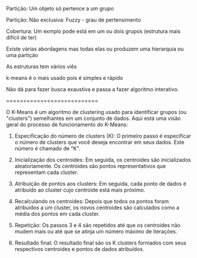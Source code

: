 Partição: Um objeto só pertence a um grupo

  Partição: Não exclusiva: Fuzzy - grau de pertensimento

Cobertura: Um exmplo pode está em um ou dois grupos (estrutura mais difícil de ter)

Existe várias abordagens mas todas elas ou produzem uma hierarquia ou uma partição

As estruturas tem vários viês

k-means é o mais usado pois é simples e rápido

Não dá para fazer busca exaustiva e passa a fazer algoritmo interativo.

===========================

O K-Means é um algoritmo de clustering usado para identificar grupos (ou "clusters") semelhantes em um conjunto de dados. Aqui está uma visão geral do processo de funcionamento do K-Means:
 
1. Especificação do número de clusters (K): O primeiro passo é especificar o número de clusters que você deseja encontrar em seus dados. Este número é chamado de "K".

2. Inicialização dos centroides: Em seguida, os centroides são inicializados aleatoriamente. Os centroides são pontos representativos que representam cada cluster.

3. Atribuição de pontos aos clusters: Em seguida, cada ponto de dados é atribuído ao cluster cujo centroide está mais próximo.

4. Recalculando os centroides: Depois que todos os pontos foram atribuídos a um cluster, os novos centroides são calculados como a média dos pontos em cada cluster.

5. Repetição: Os passos 3 e 4 são repetidos até que os centroides não mudem mais ou até que se atinja um número máximo de iterações.

6. Resultado final: O resultado final são os K clusters formados com seus respectivos centroides e pontos de dados atribuídos.
